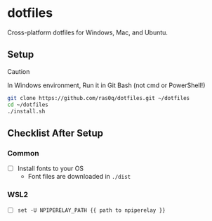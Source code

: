 # dotfiles

Cross-platform dotfiles for Windows, Mac, and Ubuntu.

## Setup

> [!CAUTION]
> In Windows environment, Run it in Git Bash (not cmd or PowerShell!)

```bash
git clone https://github.com/ras0q/dotfiles.git ~/dotfiles
cd ~/dotfiles
./install.sh
```

## Checklist After Setup

### Common

- [ ] Install fonts to your OS
  - Font files are downloaded in `./dist`

### WSL2

- [ ] `set -U NPIPERELAY_PATH {{ path to npiperelay }}`
